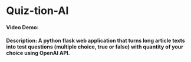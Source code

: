 # Quiz-tion-AI
#### Video Demo:
#### Description: A python flask web application that turns long article texts into test questions (multiple choice, true or false) with quantity of your choice using OpenAI API.
